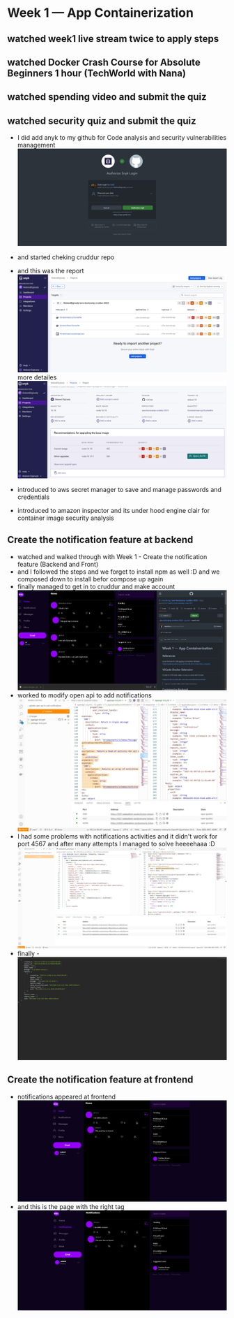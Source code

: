 # Week 1 — App Containerization
## watched week1 live stream twice to apply steps
## watched Docker Crash Course for Absolute Beginners  1 hour (TechWorld with Nana)
## watched spending video and submit the quiz
## watched security quiz and submit the quiz
- I did add anyk to my github for Code analysis and security vulnerabilities management
![follow adding snyk steps](assets/add%20snyk%20to%20GitHub.jpg)

- and started cheking cruddur repo
- and this was the report
![snyk results](assets/checked%20crudder%20repo%20with%20snyk.jpg)
more detailes
![more detailes about vulnerabilities ](assets/synk%20report%20detailes%20of%20vulnerabilities.jpg)
- introduced to aws secret manager to save and manage passwords and credentials 
- introduced to amazon inspector and its under hood engine clair for container image security analysis
## Create the notification feature at backend
- watched  and walked through with Week 1 - Create the notification feature (Backend and Front)
- and I followed the steps and we forget to install npm as well :D and we composed down to install befor compose up again
- finally managed to get in to cruddur and make account 
![sign up for crudder account](assets/sign%20up%20for%20cruddur%20account.jpg)
- worked to modify open api to add notifications
![commiting api update to add notifications](assets/update%20open%20api%20to%20add%20notifications.jpg)
- I had some problems with notifications activities and it didn't work for port 4567 and after many attempts I managed to solve heeeehaaa :D
![notifications activities after debuging](assets/notifications%20activities%20code.jpg)
- finally
-![and it worked](assets/port%204567%20works%20for%20notifications%20activities.jpg)
## Create the notification feature at frontend
- notifications appeared at frontend
![notifications button at frontend is here ](assets/notifications%20at%20frontend.jpg)
- and this is the page with the right tag
![Notifications at the top](assets/notifications%20with%20right%20tag.jpg)
